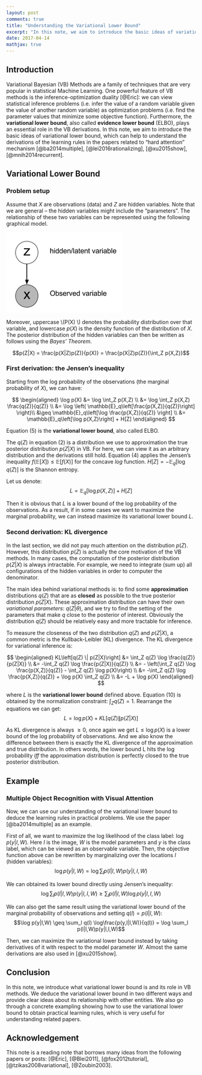 ```yaml
---
layout: post
comments: true
title: "Understanding the Variational Lower Bound"
excerpt: "In this note, we aim to introduce the basic ideas of variational lower bound, which can help to understand the derivations of the learning rules in the papers related to “hard attention” mechanism."
date: 2017-04-14
mathjax: true
---
```


## Introduction

Variational Bayesian (VB) Methods are a family of techniques that are
very popular in statistical Machine Learning. One powerful feature of VB
methods is the inference-optimization duality [@Eric]: we can view
statistical inference problems (i.e. infer the value of a random
variable given the value of another random variable) as optimization
problems (i.e. find the parameter values that minimize some objective
function). Furthermore, the **variational lower bound**, also called
**evidence lower bound** (ELBO), plays an essential role in the VB
derivations. In this note, we aim to introduce the basic ideas of
variational lower bound, which can help to understand the derivations of
the learning rules in the papers related to “hard attention” mechanism
[@ba2014multiple], [@lei2016rationalizing], [@xu2015show],
[@mnih2014recurrent].

## Variational Lower Bound

### Problem setup


Assume that 
$X$ 
are observations (data) and $Z$ are hidden variables.
Note that we are general – the hidden variables might include the
“parameters”. The relationship of these two variables can be represented
using the following graphical model.

<img src="/assets/inference.png">


Moreover, uppercase \\(P(X) \\) denotes the probability distribution over
that variable, and lowercase $p(X)$ is the density function of the
distribution of $X$. The posterior distribution of the hidden variables
can then be written as follows using the *Bayes’ Theorem*.

$$p(Z|X) = \frac{p(X|Z)p(Z)}{p(X)} = \frac{p(X|Z)p(Z)}{\int_Z p(X,Z)}$$

### First derivation: the Jensen’s inequality


Starting from the log probability of the observations (the marginal
probability of $X$), we can have:

$$
\begin{aligned}
\log p(X) &= \log \int_Z p(X,Z) \\
          &= \log \int_Z p(X,Z) \frac{q(Z)}{q(Z)} \\
          &= \log \left( \mathbb{E}_q\left[\frac{p(X,Z)}{q(Z)}\right] \right)\\
          &\geq \mathbb{E}_q\left[\log \frac{p(X,Z)}{q(Z)} \right] \\
          &= \mathbb{E}_q\left[\log p(X,Z)\right] + H[Z]
\end{aligned}
$$

Equation (5) is the **variational lower bound**, also called ELBO.

The $q(Z)$ in equation (2) is a distribution we use to approximation the
true posterior distribution $p(Z|X)$ in VB. For here, we can view it as
an arbitrary distribution and the derivations still hold. Equation (4)
applies the Jensen’s inequality
$f\left(\mathbb{E}[X]\right) \leq \mathbb{E}\left[f(X) \right]$ for the
concave *log* function. $H[Z] = -\mathbb{E}_q[\log q(Z)]$ is the Shannon
entropy.

Let us denote: $$L = \mathbb{E}_q\left[\log p(X,Z)\right] + H[Z]$$

Then it is obvious that $L$ is a lower bound of the log probability of
the observations. As a result, if in some cases we want to maximize the
marginal probability, we can instead maximize its variational lower
bound $L$.

### Second derivation: KL divergence

In the last section, we did not pay much attention on the distribution
$p(Z)$. However, this distribution $p(Z)$ is actually the core
motivation of the VB methods. In many cases, the computation of the
posterior distribution $p(Z|X)$ is always intractable. For example, we
need to integrate (sum up) all configurations of the hidden variables in
order to computer the denominator.

The main idea behind variational methods is: to find some
**approximation** distributions $q(Z)$ that are as **closed** as
possible to the true posterior distribution $p(Z|X)$. These
approximation distribution can have their own *variational parameters*:
$q(Z|\theta)$, and we try to find the setting of the parameters that
make $q$ close to the posterior of interest. Obviously the distribution
$q(Z)$ should be relatively easy and more tractable for inference.

To measure the closeness of the two distribution $q(Z)$ and $p(Z|X)$, a
common metric is the Kullback-Leibler (KL) divergence. The KL divergence
for variational inference is:

$$
\begin{aligned}
KL\left[q(Z) \| p(Z|X)\right] &= \int_Z q(Z) \log \frac{q(Z)}{p(Z|X)} \\
                              &= -\int_Z q(Z) \log \frac{p(Z|X)}{q(Z)} \\
                              &= - \left(\int_Z q(Z) \log \frac{p(X,Z)}{q(Z)} - \int_Z q(Z) \log p(X)\right) \\
                              &= -\int_Z q(Z) \log \frac{p(X,Z)}{q(Z)} + \log p(X) \int_Z q(Z) \\
                              &= -L + \log p(X)
\end{aligned}
$$

where $L$ is the **variational lower bound** defined above. Equation
(10) is obtained by the normalization constraint: $\int_Z q(Z) = 1$.
Rearrange the equations we can get:
$$ L = \log p(X) + KL\left[q(Z) \| p(Z|X)\right] $$

As KL divergence is always $\geq 0$, once again we get
$L \leq \log p(X)$ is a lower bound of the log probability of
observations. And we also know the difference between them is exactly
the KL divergence of the approximation and true distribution. In others
words, the lower bound L hits the log probability *iff* the
approximation distribution is perfectly closed to the true posterior
distribution.

## Example

### Multiple Object Recognition with Visual Attention


Now, we can use our understanding of the variational lower bound to
deduce the learning rules in practical problems. We use the paper
[@ba2014multiple] as an example.

First of all, we want to maximize the log likelihood of the class label:
$\log p(y|I, W)$. Here $I$ is the image, $W$ is the model parameters and
$y$ is the class label, which can be viewed as an observable variable.
Then, the objective function above can be rewritten by marginalizing
over the locations $l$ (hidden variables):
$$\log p(y|I,W) = \log \sum_l p(l|I,W)p(y|l,I,W)$$

We can obtained its lower bound directly using Jensen’s inequality:
$$\log \sum_l p(l|I,W)p(y|l,I,W) \geq \sum_l p(l|I,W) \log p(y|l,I,W)$$

We can also get the same result using the variational lower bound of the
marginal probability of observations and setting $q(l) = p(l|I,W)$:
$$\log p(y|I,W) \geq \sum_l q(l) \log\frac{p(y,l|I,W)}{q(l)} = \log \sum_l p(l|I,W)p(y|l,I,W)$$

Then, we can maximize the variational lower bound instead by taking
derivatives of it with respect to the model parameter $W$. Almost the
same derivations are also used in [@xu2015show].

## Conclusion

In this note, we introduce what variational lower bound is and its role
in VB methods. We deduce the variational lower bound in two different
ways and provide clear ideas about its relationship with other entities.
We also go through a concrete exampling showing how to use the
variational lower bound to obtain practical learning rules, which is
very useful for understanding related papers.

## Acknowledgement

This note is a reading note that borrows many ideas from the following
papers or posts: [@Eric], [@Blei2011], [@fox2012tutorial],
[@tzikas2008variational], [@Zoubin2003].

